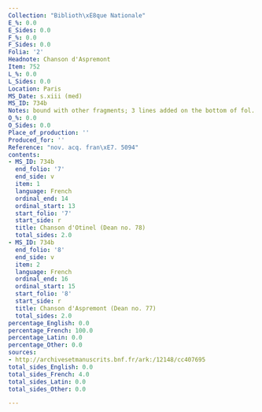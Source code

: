 ```yaml
---
Collection: "Biblioth\xE8que Nationale"
E_%: 0.0
E_Sides: 0.0
F_%: 0.0
F_Sides: 0.0
Folia: '2'
Headnote: Chanson d'Aspremont
Item: 752
L_%: 0.0
L_Sides: 0.0
Location: Paris
MS_Date: s.xiii (med)
MS_ID: 734b
Notes: bound with other fragments; 3 lines added on the bottom of fol. 8r in French
O_%: 0.0
O_Sides: 0.0
Place_of_production: ''
Produced_for: ''
Reference: "nov. acq. fran\xE7. 5094"
contents:
- MS_ID: 734b
  end_folio: '7'
  end_side: v
  item: 1
  language: French
  ordinal_end: 14
  ordinal_start: 13
  start_folio: '7'
  start_side: r
  title: Chanson d'Otinel (Dean no. 78)
  total_sides: 2.0
- MS_ID: 734b
  end_folio: '8'
  end_side: v
  item: 2
  language: French
  ordinal_end: 16
  ordinal_start: 15
  start_folio: '8'
  start_side: r
  title: Chanson d'Aspremont (Dean no. 77)
  total_sides: 2.0
percentage_English: 0.0
percentage_French: 100.0
percentage_Latin: 0.0
percentage_Other: 0.0
sources:
- http://archivesetmanuscrits.bnf.fr/ark:/12148/cc407695
total_sides_English: 0.0
total_sides_French: 4.0
total_sides_Latin: 0.0
total_sides_Other: 0.0

---
```


